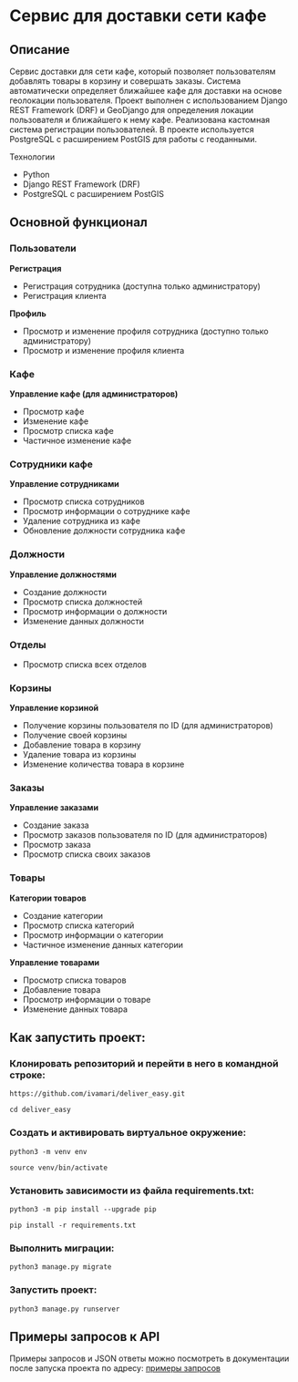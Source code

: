 # Сервис для доставки сети кафе

## Описание
Сервис доставки для сети кафе, который позволяет пользователям добавлять товары в корзину и совершать заказы. Система автоматически определяет ближайшее кафе для доставки на основе геолокации пользователя. Проект выполнен с использованием Django REST Framework (DRF) и GeoDjango для определения локации пользователя и ближайшего к нему кафе. Реализована кастомная система регистрации пользователей. В проекте используется PostgreSQL с расширением PostGIS для работы с геоданными.

Технологии
* Python
* Django REST Framework (DRF)
* PostgreSQL с расширением PostGIS

## Основной функционал
### Пользователи
**Регистрация**
* Регистрация сотрудника (доступна только администратору)
* Регистрация клиента

**Профиль**
* Просмотр и изменение профиля сотрудника (доступно только администратору)
* Просмотр и изменение профиля клиента

### Кафе
**Управление кафе (для администраторов)**
* Просмотр кафе
* Изменение кафе
* Просмотр списка кафе
* Частичное изменение кафе

### Сотрудники кафе
**Управление сотрудниками**
* Просмотр списка сотрудников
* Просмотр информации о сотруднике кафе
* Удаление сотрудника из кафе
* Обновление должности сотрудника кафе

### Должности
**Управление должностями**
* Создание должности
* Просмотр списка должностей
* Просмотр информации о должности
* Изменение данных должности

### Отделы
* Просмотр списка всех отделов

### Корзины
**Управление корзиной**
* Получение корзины пользователя по ID (для администраторов)
* Получение своей корзины
* Добавление товара в корзину
* Удаление товара из корзины
* Изменение количества товара в корзине

### Заказы
**Управление заказами**
* Создание заказа
* Просмотр заказов пользователя по ID (для администраторов)
* Просмотр заказа
* Просмотр списка своих заказов

### Товары
**Категории товаров**
* Создание категории
* Просмотр списка категорий
* Просмотр информации о категории
* Частичное изменение данных категории

**Управление товарами**
* Просмотр списка товаров
* Добавление товара
* Просмотр информации о товаре
* Изменение данных товара

## Как запустить проект:

### Клонировать репозиторий и перейти в него в командной строке:

`https://github.com/ivamari/deliver_easy.git`

`cd deliver_easy`

### Cоздать и активировать виртуальное окружение:

`python3 -m venv env`

`source venv/bin/activate`

### Установить зависимости из файла requirements.txt:

`python3 -m pip install --upgrade pip`

`pip install -r requirements.txt`

### Выполнить миграции:

`python3 manage.py migrate`

### Запустить проект:

`python3 manage.py runserver`

## Примеры запросов к API
Примеры запросов и JSON ответы можно посмотреть в документации после запуска проекта по адресу:
[примеры запросов](http://127.0.0.1:8000/api/)

